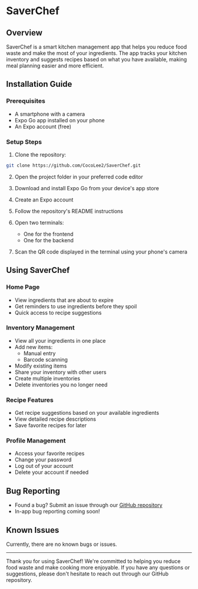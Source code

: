 # SaverChef

## Overview
SaverChef is a smart kitchen management app that helps you reduce food waste and make the most of your ingredients. The app tracks your kitchen inventory and suggests recipes based on what you have available, making meal planning easier and more efficient.

## Installation Guide

### Prerequisites
- A smartphone with a camera
- Expo Go app installed on your phone
- An Expo account (free)

### Setup Steps
1. Clone the repository:
```bash
git clone https://github.com/CocoLee2/SaverChef.git
```

2. Open the project folder in your preferred code editor

3. Download and install Expo Go from your device's app store

4. Create an Expo account

5. Follow the repository's README instructions

6. Open two terminals:
   - One for the frontend
   - One for the backend

7. Scan the QR code displayed in the terminal using your phone's camera

## Using SaverChef

### Home Page
- View ingredients that are about to expire
- Get reminders to use ingredients before they spoil
- Quick access to recipe suggestions

### Inventory Management
- View all your ingredients in one place
- Add new items:
  - Manual entry
  - Barcode scanning
- Modify existing items
- Share your inventory with other users
- Create multiple inventories
- Delete inventories you no longer need

### Recipe Features
- Get recipe suggestions based on your available ingredients
- View detailed recipe descriptions
- Save favorite recipes for later

### Profile Management
- Access your favorite recipes
- Change your password
- Log out of your account
- Delete your account if needed

## Bug Reporting
- Found a bug? Submit an issue through our [GitHub repository](https://github.com/CocoLee2/SaverChef)
- In-app bug reporting coming soon!

## Known Issues
Currently, there are no known bugs or issues.

---
Thank you for using SaverChef! We're committed to helping you reduce food waste and make cooking more enjoyable. If you have any questions or suggestions, please don't hesitate to reach out through our GitHub repository.
